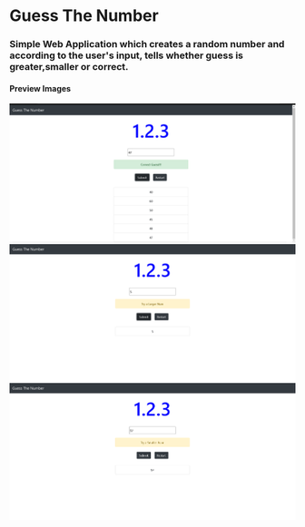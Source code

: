 # Guess The Number

### Simple Web Application which creates a random number and according to the user's input, tells whether guess is greater,smaller or correct.

#### Preview Images

<img src="/demo-images/correct-guess.PNG">
<br>
<img src="/demo-images/larger-no.PNG">
<br>
<img src="/demo-images/smaller-no.PNG">


